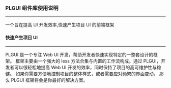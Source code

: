 ### PLGUI 组件库使用说明

<hr />

一个旨在提高 UI 开发效率,快速产生项目 UI 的前端框架



#### 快速产生项目 UI

<hr />

PLGUI 是一个专注 Web UI 开发，帮助开发者快速实现特定的一整套设计的框架。
框架主要由一个强大的 less 方法合集与内置的工作流构成。通过 PLGUI，开发者可以很轻松地提高 Web UI 开发的效率，同时保持了项目的高可维护性与稳健。
如果你需要方便地控制项目的整体样式，或者需要应对频繁的界面变动，
那么 PLGUI 框架将会是你最好的解决方案。



